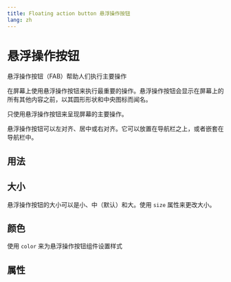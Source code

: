 ```yaml
---
title: Floating action button 悬浮操作按钮
lang: zh
---
```


<script setup lang="ts">
  import props from "../../../example/fba/description/zh-props.ts";
</script>

# 悬浮操作按钮

悬浮操作按钮（FAB）帮助人们执行主要操作

在屏幕上使用悬浮操作按钮来执行最重要的操作。悬浮操作按钮会显示在屏幕上的所有其他内容之前，以其圆形形状和中央图标而闻名。

只使用悬浮操作按钮来呈现屏幕的主要操作。

悬浮操作按钮可以左对齐、居中或右对齐。它可以放置在导航栏之上，或者嵌套在导航栏中。

## 用法

<demo src="../../../example/fba/basic.vue" preview="[7-14]" />

## 大小

悬浮操作按钮的大小可以是小、中（默认）和大。使用 `size` 属性来更改大小。

<demo src="../../../example/fba/size.vue" preview="[7-15]" />

## 颜色

使用 `color` 来为悬浮操作按钮组件设置样式

<demo src="../../../example/fba/color.vue" preview="[7-16]" />

## 属性

<table-block type="propsEn" :data="props" />
